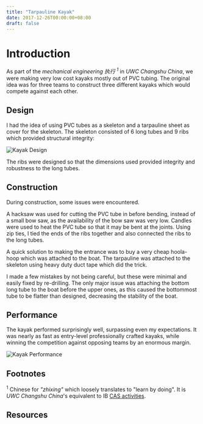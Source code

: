 ```yaml
---
title: "Tarpauline Kayak"
date: 2017-12-26T00:00:00+08:00
draft: false
---
```


# Introduction
As part of the _mechanical engineering 执行 <sup>1</sup>_ in _UWC Changshu China_, we were making very low cost kayaks mostly out of PVC tubing. The original idea was for three teams to construct three different kayaks which would compete against each other.

## Design
I had the idea of using PVC tubes as a skeleton and a tarpauline sheet as cover for the skeleton. The skeleton consisted of 6 long tubes and 9 ribs which provided structural integrity:

![Kayak Design](/img/kayak-design.jpg)

The ribs were designed so that the dimensions used provided integrity and robustness to the long tubes.

## Construction
During construction, some issues were encountered.

A hacksaw was used for cutting the PVC tube in before bending, instead of a small bow saw, as the availability of the bow saw was very low. Candles were used to heat the PVC tube so that it may be bent at the joints. Using zip ties, I tied the ends of the ribs together and also connected the ribs to the long tubes.

A quick solution to making the entrance was to buy a very cheap hoola-hoop which was attached to the boat. The tarpauline was attached to the skeleton using heavy duty duct tape which did the trick.

I made a few mistakes by not being careful, but these were minimal and easily fixed by re-drilling. The only major issue was attaching the bottom long tube to the boat before the upper ones, as this caused the bottommost tube to be flatter than designed, decreasing the stability of the boat.

## Performance
The kayak performed surprisingly well, surpassing even my expectations. It was nearly as fast as entry-level professionally crafted kayaks, while winning the competition against opposing teams by an enormous margin.

![Kayak Performance](/img/kayak-performance.jpg)

## Footnotes
<sup>1</sup> Chinese for _"zhixing"_ which loosely translates to "learn by doing". It is _UWC Changshu China_'s equivalent to IB [CAS activities](https://www.ibo.org/programmes/diploma-programme/curriculum/creativity-activity-and-service/).

## Resources